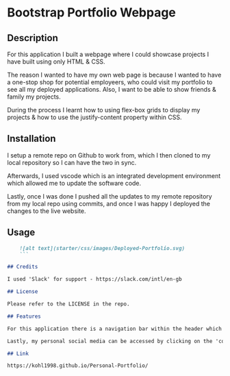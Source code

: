 # Bootstrap Portfolio Webpage

## Description

For this application I built a webpage where I could showcase projects I have built using only HTML & CSS. 

The reason I wanted to have my own web page is because I wanted to have a one-stop shop for potential employeers, who could visit my portfolio to see all my deployed applications. Also, I want to be able to show friends & family my projects. 

During the process I learnt how to using flex-box grids to display my projects & how to use the justify-content property within CSS. 

## Installation

I setup a remote repo on Github to work from, which I then cloned to my local repository so I can have the two in sync. 

Afterwards, I used vscode which is an integrated development environment which allowed me to update the software code.

Lastly, once I was done I pushed all the updates to my remote repository from my local repo using commits, and once I was happy I deployed the changes to the live website.

## Usage

```md
    ![alt text](starter/css/images/Deployed-Portfolio.svg)
    ```

## Credits

I used 'Slack' for support - https://slack.com/intl/en-gb

## License

Please refer to the LICENSE in the repo.

## Features

For this application there is a navigation bar within the header which includes more in depth information, which you can access by clicking any of the links to jump straight to the section. Also, there is the open to scroll down the page using the scroller. 

Lastly, my personal social media can be accessed by clicking on the 'contact me' link in the header naviagtion. 

## Link

https://kohl1998.github.io/Personal-Portfolio/
